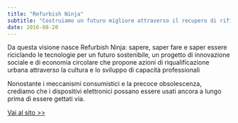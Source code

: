 ```yaml
---
title: "Refurbish Ninja"
subtitle: "Costruiamo un futuro migliore attraverso il recupero di rifiuti elettronici e dando lunga vita alla tecnologia"
date: 2016-08-20
---
```

Da questa visione nasce Refurbish Ninja: sapere, saper fare e saper essere riciclando le tecnologie per un futuro sostenibile, un progetto di innovazione sociale e di economia circolare che propone azioni di riqualificazione urbana attraverso la cultura e lo sviluppo di capacità professionali

Nonostante i meccanismi consumistici e la precoce obsolescenza, crediamo che i dispositivi elettronici possano essere usati ancora a lungo prima di essere gettati via.

<a href="https://refurbishninja.net" class="bottom-2 right-2 text-accent hover:underline">Vai al sito >></a>